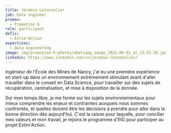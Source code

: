 ```yaml
---
title: Jérémie Letonnelier
job: Data engineer
promos:
  - Promotion 6
role: participant
defis:
  - Estim'Action
expertises:
  - Data engineering
image: img/promotion-6-photos/whatsapp_image_2022-08-01_at_23.55.58.jpeg
linkedin: https://www.linkedin.com/in/jeremie-letonnelier/
---
```


Ingénieur de l'École des Mines de Nancy, j'ai eu une première expérience en start-up dans un environnement extrêmement stimulant avant d'aller travailler dans le conseil en Data Science, pour travailler sur des sujets de récupération, centralisation, et mise à disposition de la donnée.

Sur mon temps libre, je me forme sur les sujets environnementaux pour mieux comprendre les enjeux et contraintes auxquels nous sommes confrontés, et quelles doivent être les décisions à prendre pour aller dans la bonne direction dès aujourd'hui. C'est la raison pour laquelle, pour concilier mes valeurs et mon travail, je rejoins le programme d'EIG pour participer au projet Estim'Action.

